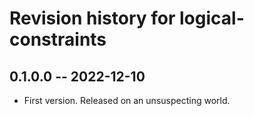 # Revision history for logical-constraints

## 0.1.0.0 -- 2022-12-10

* First version. Released on an unsuspecting world.
